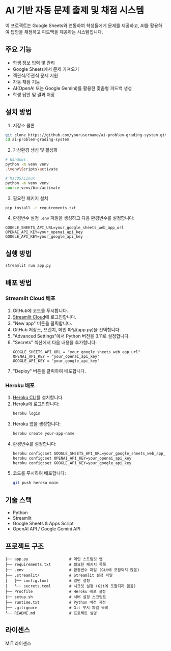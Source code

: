 # AI 기반 자동 문제 출제 및 채점 시스템

이 프로젝트는 Google Sheets와 연동하여 학생들에게 문제를 제공하고, AI를 활용하여 답안을 채점하고 피드백을 제공하는 시스템입니다.

## 주요 기능

- 학생 정보 입력 및 관리
- Google Sheets에서 문제 가져오기
- 객관식/주관식 문제 지원
- 자동 채점 기능
- AI(OpenAI 또는 Google Gemini)를 활용한 맞춤형 피드백 생성
- 학생 답안 및 결과 저장

## 설치 방법

1. 저장소 클론
```bash
git clone https://github.com/yourusername/ai-problem-grading-system.git
cd ai-problem-grading-system
```

2. 가상환경 생성 및 활성화
```bash
# Windows
python -m venv venv
.\venv\Scripts\activate

# MacOS/Linux
python -m venv venv
source venv/bin/activate
```

3. 필요한 패키지 설치
```bash
pip install -r requirements.txt
```

4. 환경변수 설정
`.env` 파일을 생성하고 다음 환경변수를 설정합니다:
```
GOOGLE_SHEETS_API_URL=your_google_sheets_web_app_url
OPENAI_API_KEY=your_openai_api_key
GOOGLE_API_KEY=your_google_api_key
```

## 실행 방법

```bash
streamlit run app.py
```

## 배포 방법

### Streamlit Cloud 배포

1. GitHub에 코드를 푸시합니다.
2. [Streamlit Cloud](https://streamlit.io/cloud)에 로그인합니다.
3. "New app" 버튼을 클릭합니다.
4. GitHub 저장소, 브랜치, 메인 파일(app.py)을 선택합니다.
5. "Advanced Settings"에서 Python 버전을 3.11로 설정합니다.
6. "Secrets" 섹션에서 다음 내용을 추가합니다:
   ```
   GOOGLE_SHEETS_API_URL = "your_google_sheets_web_app_url"
   OPENAI_API_KEY = "your_openai_api_key"
   GOOGLE_API_KEY = "your_google_api_key"
   ```
7. "Deploy" 버튼을 클릭하여 배포합니다.

### Heroku 배포

1. [Heroku CLI](https://devcenter.heroku.com/articles/heroku-cli)를 설치합니다.
2. Heroku에 로그인합니다:
   ```bash
   heroku login
   ```
3. Heroku 앱을 생성합니다:
   ```bash
   heroku create your-app-name
   ```
4. 환경변수를 설정합니다:
   ```bash
   heroku config:set GOOGLE_SHEETS_API_URL=your_google_sheets_web_app_url
   heroku config:set OPENAI_API_KEY=your_openai_api_key
   heroku config:set GOOGLE_API_KEY=your_google_api_key
   ```
5. 코드를 푸시하여 배포합니다:
   ```bash
   git push heroku main
   ```

## 기술 스택

- Python
- Streamlit
- Google Sheets & Apps Script
- OpenAI API / Google Gemini API

## 프로젝트 구조

```
├── app.py                  # 메인 스트림릿 앱
├── requirements.txt        # 필요한 패키지 목록
├── .env                    # 환경변수 파일 (Git에 포함되지 않음)
├── .streamlit/             # Streamlit 설정 파일
│   ├── config.toml         # 일반 설정
│   └── secrets.toml        # 시크릿 설정 (Git에 포함되지 않음)
├── Procfile                # Heroku 배포 설정
├── setup.sh                # 서버 설정 스크립트
├── runtime.txt             # Python 버전 지정
├── .gitignore              # Git 무시 파일 목록
└── README.md               # 프로젝트 설명
```

## 라이센스

MIT 라이센스 